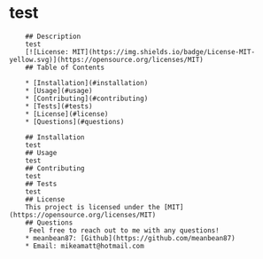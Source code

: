 # test
        
        ## Description
        test
        [![License: MIT](https://img.shields.io/badge/License-MIT-yellow.svg)](https://opensource.org/licenses/MIT)
        ## Table of Contents
        
        * [Installation](#installation)
        * [Usage](#usage)
        * [Contributing](#contributing)
        * [Tests](#tests)
        * [License](#license)
        * [Questions](#questions)
        
        ## Installation
        test
        ## Usage
        test           
        ## Contributing
        test       
        ## Tests
        test
        ## License
        This project is licensed under the [MIT](https://opensource.org/licenses/MIT)
        ## Questions
         Feel free to reach out to me with any questions!
        * meanbean87: [Github](https://github.com/meanbean87)
        * Email: mikeamatt@hotmail.com
